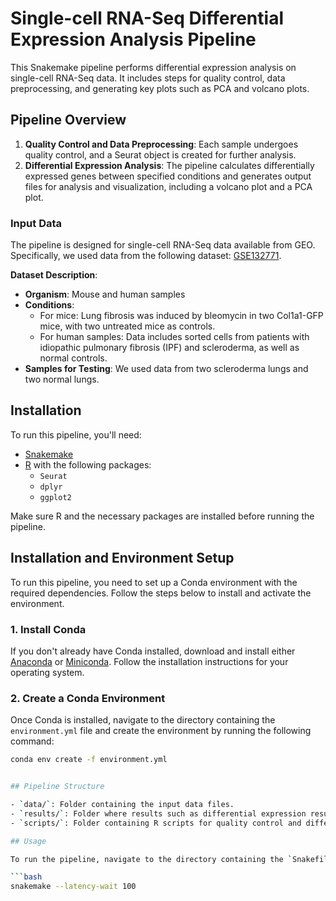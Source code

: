 # Single-cell RNA-Seq Differential Expression Analysis Pipeline

This Snakemake pipeline performs differential expression analysis on single-cell RNA-Seq data. It includes steps for quality control, data preprocessing, and generating key plots such as PCA and volcano plots. 

## Pipeline Overview

1. **Quality Control and Data Preprocessing**: Each sample undergoes quality control, and a Seurat object is created for further analysis.
2. **Differential Expression Analysis**: The pipeline calculates differentially expressed genes between specified conditions and generates output files for analysis and visualization, including a volcano plot and a PCA plot.

### Input Data

The pipeline is designed for single-cell RNA-Seq data available from GEO. Specifically, we used data from the following dataset: [GSE132771](https://www.ncbi.nlm.nih.gov/geo/query/acc.cgi?acc=GSE132771). 

**Dataset Description**:
- **Organism**: Mouse and human samples
- **Conditions**:
  - For mice: Lung fibrosis was induced by bleomycin in two Col1a1-GFP mice, with two untreated mice as controls.
  - For human samples: Data includes sorted cells from patients with idiopathic pulmonary fibrosis (IPF) and scleroderma, as well as normal controls. 
- **Samples for Testing**: We used data from two scleroderma lungs and two normal lungs.

## Installation

To run this pipeline, you'll need:
- [Snakemake](https://snakemake.readthedocs.io/en/stable/)
- [R](https://www.r-project.org/) with the following packages:
  - `Seurat`
  - `dplyr`
  - `ggplot2`

Make sure R and the necessary packages are installed before running the pipeline.

## Installation and Environment Setup

To run this pipeline, you need to set up a Conda environment with the required dependencies. Follow the steps below to install and activate the environment.

### 1. Install Conda

If you don't already have Conda installed, download and install either [Anaconda](https://www.anaconda.com/products/individual) or [Miniconda](https://docs.conda.io/en/latest/miniconda.html). Follow the installation instructions for your operating system.

### 2. Create a Conda Environment

Once Conda is installed, navigate to the directory containing the `environment.yml` file and create the environment by running the following command:

```bash
conda env create -f environment.yml


## Pipeline Structure

- `data/`: Folder containing the input data files.
- `results/`: Folder where results such as differential expression results and plots are saved.
- `scripts/`: Folder containing R scripts for quality control and differential expression analysis.

## Usage

To run the pipeline, navigate to the directory containing the `Snakefile` and execute:

```bash
snakemake --latency-wait 100
